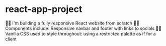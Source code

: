 # react-app-project
🐱‍👓 I'm building a fully responsive React website from scratch 
🐱‍👓 Components include: Responsive navbar and footer with links to socials
🐱‍👓 Vanilla CSS used to style throughout: using a restricted palette as if for a client

